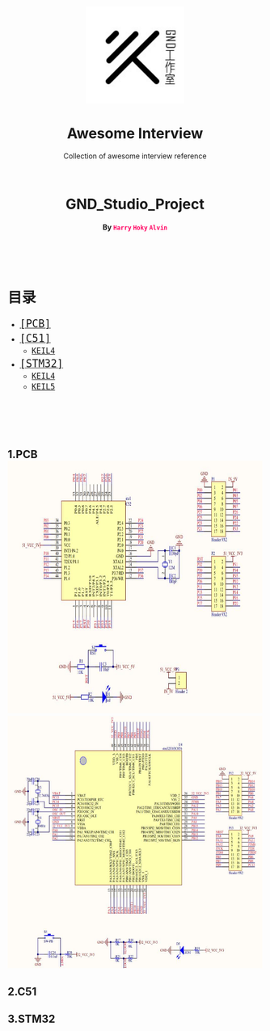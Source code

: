 <div align="center">
    <img src='./pic/GND-logo.jpg' height="192px"/>
    <h1>
        Awesome Interview
    </h1>
    <p>
        Collection of awesome interview reference
    </p>
</div>
 <br>
 
# <center>GND_Studio_Project<center>
#### <center>By <font color=#ff0060>`Harry`</font> <font color=#ff0060>`Hoky`</font> <font color=#ff0060>`Alvin`</font><center>

<br>
<br>
<br>

# 目录
- [<font size=5>`[PCB]`</font>](#PCB)
- [<font size=5>`[C51]`</font>](#C51)
    - [<font size=4>`KEIL4`</font>](#0KEIL4)
- [<font size=5>`[STM32]`</font>](#STM32)
    - [<font size=4>`KEIL4`</font>](#1KEIL4)
    - [<font size=4>`KEIL5`</font>](#0KEIL5)

<br>
<br>
<br>
<br>

<h2 id="PCB">1.PCB
<br>
<div align=center>
<img src="https://github.com/HokyGUAN/GND_Studio_Project/blob/master/51%E5%8D%95%E7%89%87%E6%9C%BA/pic/STC51.jpg" height="500" width="600" >
 </div>
 <div align=center>
<img src="https://github.com/HokyGUAN/GND_Studio_Project/blob/master/51%E5%8D%95%E7%89%87%E6%9C%BA/pic/STM32.jpg" height="500" width="600" >
 </div>

<h2 id="C51">2.C51
<br>

<h2 id="STM32">3.STM32
<br>
